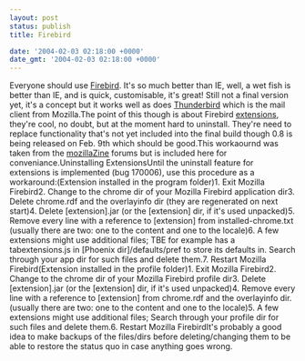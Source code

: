 ```yaml
---
layout: post
status: publish
title: Firebird

date: '2004-02-03 02:18:00 +0000'
date_gmt: '2004-02-03 02:18:00 +0000'
---
```

Everyone should use <a href="http://www.mozilla.org/products/firebird/">Firebird</a>. It's so much better than IE, well, a wet fish is better than IE, and is quick, customisable, it's great! Still not a final version yet, it's a concept but it works well as does <a href="http://www.mozilla.org/products/thunderbird/">Thunderbird</a> which is the mail client from Mozilla.The point of this though is about Firebird <a href="http://texturizer.net/firebird/extensions/">extensions</a>, they're cool, no doubt, but at the moment hard to uninstall. They're need to replace functionality that's not yet included into the final build though 0.8 is being released on Feb. 9th which should be good.This workaournd was taken from the <a href="http://forums.mozillazine.org/viewtopic.php?t=49405">mozillaZine</a> forums but is included here for conveniance.Uninstalling ExtensionsUntil the uninstall feature for extensions is implemented (bug 170006), use this procedure as a workaround:(Extension installed in the program folder)1. Exit Mozilla Firebird2. Change to the chrome dir of your Mozilla Firebird application dir3. Delete chrome.rdf and the overlayinfo dir (they are regenerated on next start)4. Delete [extension].jar (or the [extension] dir, if it's used unpacked)5. Remove every line with a reference to [extension] from installed-chrome.txt (usually there are two: one to the content and one to the locale)6. A few extensions might use additional files; TBE for example has a tabextensions.js in [Phoenix dir]/defaults/pref to store its defaults in. Search through your app dir for such files and delete them.7. Restart Mozilla Firebird(Extension installed in the profile folder)1. Exit Mozilla Firebird2. Change to the chrome dir of your Mozilla Firebird profile dir3. Delete [extension].jar (or the [extension] dir, if it's used unpacked)4. Remove every line with a reference to [extension] from chrome.rdf and the overlayinfo dir. (usually there are two: one to the content and one to the locale)5. A few extensions might use additional files; Search through your profile dir for such files and delete them.6. Restart Mozilla FirebirdIt's probably a good idea to make backups of the files/dirs before deleting/changing them to be able to restore the status quo in case anything goes wrong.
